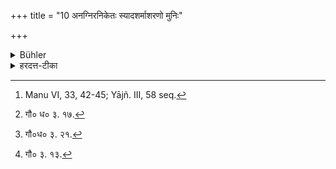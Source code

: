 +++
title = "10 अनग्निरनिकेतः स्यादशर्माशरणो मुनिः"

+++

<details><summary>Bühler</summary>

10. He shall live without a fire, without a house, Without pleasures, without protection. Remaining silent and uttering speech only on the occasion of the daily recitation of the Veda, begging so much food only in the village as will sustain his life, he shall wander about neither caring for this world nor for heaven. [^5] 


[^5]:  Manu VI, 33, 42-45; Yājñ. III, 58 seq.
</details>

<details><summary>हरदत्त-टीका</summary>

## सूत्रम्
अनग्निरनिकेतस्स्यादशर्माऽशरणो मुनिःस्वाध्याय एवोत्सृजमानो वाचं ग्रामे प्राणवृत्तिं प्रतिलभ्याऽनिहोऽनमुत्रश्चरेत् ॥ १० ॥  
### टिप्पनी
ब्रह्मचारिणस्समिदाधानाद्यग्निकार्यं गृहस्थस्यौपासनाद्यग्निहोत्रादि वानप्रस्थस्य[^८] 'श्रामणकेनाग्निमाधाये'ति विहितेऽग्नौ होमादि । तस्य तु नैवंविधं किञ्चिदग्निकार्यमस्तीत्यनग्निः । निकेतो निवासस्थानं स्वभूतं तदभावादनिकेतः । शर्म सुखं वैषयिकं तदस्य नास्तीत्यशर्मा । किञ्चिदपि शरणं न प्रतिपन्नः नवा कस्यचिच्छरणभूत इत्यशरण । स्वाध्यायः प्रणवादिपवित्राणां जपः ।   

[^८]: गौ० ध० ३. १७.  


अत्र बौधायनः —  
'वृक्षमूलिको वेद सन्न्यासी वेदो वृक्षस्तस्य मूलं प्रणवः प्रणवात्मको वेदः प्रणवो ब्रह्मभूयाय कल्पत इति होवाच प्रजापति'रिति । तत्रैव वाचं विसृजेत् । अन्यत्र मौनव्रतः स्यात् । यावता प्राणा ध्रियन्ते सा प्राणवृत्तिः । तावतीं भिक्षां ग्रामे प्रतिलभ्य । एतावानस्य ग्रामे प्रवेशः। अन्यदा बहिर्वासः । इहार्थाः कृष्यादयः परलोकार्थाश्च जपहोमादयो यस्य न सन्ति सोऽनिहोऽनमुत्र इत्युक्तः। एवंभूतश्चरेत् । नैकस्मिन् ग्रामे द्व्यहमपि वसेत् । अत्र गौतमः— [^१]'न द्वितीयामपर्तु रात्रिं ग्रामे वसेदि'ति [^२]वर्षासु ध्रुवशील'इति च ॥ १०॥  

[^१]: गौ०ध० ३. २१.  

[^२]: गौ० ३. १३.
</details>
